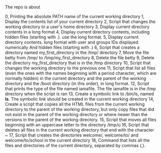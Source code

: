 The repo is about 

0, Printing the absolute PATH name of the current working directory
1, Display the contents list of your current directory 
2, Script that changes the working directory to a user's home directory
3, Display current directory contents in a long format
4, Display current directory contents, including hidden files (starting with .). use the long format.
5, Display current directory contents.
	long format
	with user and groups IDs displayed numerically
	And hidden files (starting with .)
6, Script that creates a directory named my_first_directory in the /tmp/ directory
7, Move the file betty from /tmp/ to /tmp/my_first_directory
8, Delete the file betty
9, Delete the directory my_first_directory that is in the /tmp directory
10, Script that changes the working directory to the previous one
11, Script that list all files (even the ones with the names beginning with a period character, which are normally hidden) in the current directory and the parent of the working directory and the /boot directory (in this order), in long format.
12, Script that prints the type of the file named iamafile. The file iamafile is in the /tmp directory when the script is ran
13, Create a symbolic link to /bin/ls, named __ls__. The symbolic link should be created in the current working directory
14, Create a script that copies all the HTML files from the current working directory to the parent of the working directory, but only copy files that did not exist in the parent of the working directory or where newer than the versions in the parent of the working directory.
15, Script that moves all files beginning with an uppercase letter to the directory /tmp/u
16, Script that deletes all files in the current working directory that end with the character ~
17, Script that creates the directories welcome/, welcome/to/ and welcome/to/school in the current directory
18, Command that lists all the files and directories of the current directory, separated by commas (,).

